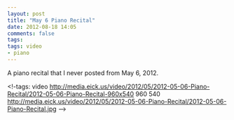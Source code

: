 ```yaml
---
layout: post
title: "May 6 Piano Recital"
date: 2012-08-18 14:05
comments: false
tags:
tags: video
- piano
---
```

A piano recital that I never posted from May 6, 2012.

<!-tags: video http://media.eick.us/video/2012/05/2012-05-06-Piano-Recital/2012-05-06-Piano-Recital-960x540 960 540  http://media.eick.us/video/2012/05/2012-05-06-Piano-Recital/2012-05-06-Piano-Recital.jpg
 -->

